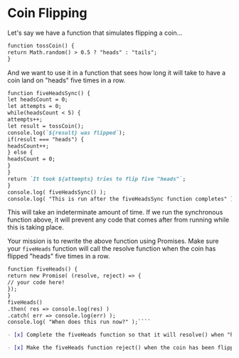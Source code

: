 # Coin Flipping

Let's say we have a function that simulates flipping a coin...

```md
function tossCoin() {
return Math.random() > 0.5 ? "heads" : "tails";
}
````

And we want to use it in a function that sees how long it will take to have a coin land on "heads" five times in a row.

```md
function fiveHeadsSync() {
let headsCount = 0;
let attempts = 0;
while(headsCount < 5) {
attempts++;
let result = tossCoin();
console.log(`${result} was flipped`);
if(result === "heads") {
headsCount++;
} else {
headsCount = 0;
}
}
return `It took ${attempts} tries to flip five "heads"`;
}
console.log( fiveHeadsSync() );
console.log( "This is run after the fiveHeadsSync function completes" );
````

This will take an indeterminate amount of time. If we run the synchronous function above, it will prevent any code that comes after from running while this is taking place.

Your mission is to rewrite the above function using Promises. Make sure your `fiveHeads` function will call the resolve function when the coin has flipped "heads" five times in a row.

```md
function fiveHeads() {
return new Promise( (resolve, reject) => {
// your code here!
});
}
fiveHeads()
.then( res => console.log(res) )
.catch( err => console.log(err) );
console.log( "When does this run now?" );````

- [x] Complete the fiveHeads function so that it will resolve() when "heads" has been flipped five times

- [x] Make the fiveHeads function reject() when the coin has been flipped more than 100 times

